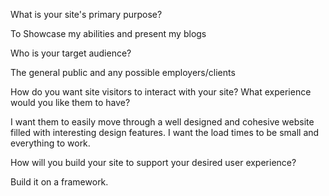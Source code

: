 What is your site's primary purpose?

To Showcase my abilities and present my blogs

Who is your target audience?

The general public and any possible employers/clients

How do you want site visitors to interact with your site? What experience would you like them to have?

I want them to easily move through a well designed and cohesive website filled with interesting design features. I want the load times to be small and everything to work.

How will you build your site to support your desired user experience?

Build it on a framework. 